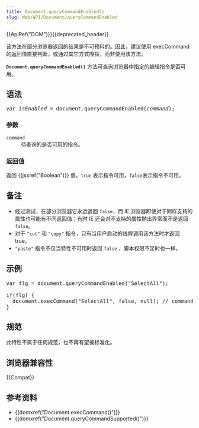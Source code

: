 ```yaml
---
title: Document.queryCommandEnabled()
slug: Web/API/Document/queryCommandEnabled
---
```

<p>{{ApiRef("DOM")}}{{deprecated_header}}</p>

<div class="note">
<p>该方法在部分浏览器返回的结果是不可预料的。因此，建议使用 execCommand 的返回值直接判断，或通过其它方式嗅探，而非使用该方法。</p></div>

<p><code><strong>Document.queryCommandEnabled()</strong></code> 方法可查询浏览器中指定的编辑指令是否可用。</p>

<h2 id="语法">语法</h2>

<pre class="syntaxbox"><var>var isEnabled</var> = document.queryCommandEnabled(<var>command</var>);
</pre>

<dl>
 <dt>
 <h3 id="参数">参数</h3>
 </dt>
 <dt><code>command</code></dt>
 <dd>待查询的是否可用的指令。</dd>
</dl>

<h3 id="返回值">返回值</h3>

<p>返回 {{jsxref("Boolean")}} 值，<code>true</code> 表示指令可用，<code>false</code>表示指令不可用。</p>

<h2 id="备注">备注</h2>

<ul>
 <li>经过测试，在部分浏览器它永远返回 <code>false</code>，而 IE 浏览器即使对于同样支持的属性也可能有不同返回值；有时 IE 还会对不支持的属性抛出异常而不是返回 <code>false</code>。</li>
 <li>对于 <code>"cut"</code> 和 <code>"copy"</code> 指令，只有当用户启动的线程调用该方法时才返回 true。</li>
 <li><code>"paste"</code> 指令不仅当特性不可用时返回 <code>false</code> ，脚本权限不足时也一样。</li>
</ul>

<h2 id="示例">示例</h2>

<pre class="brush:js">var flg = document.queryCommandEnabled("SelectAll");

if(flg) {
  document.execCommand("SelectAll", false, null); // command is enabled, run it
}
</pre>

<h2 id="规范">规范</h2>

<p>此特性不属于任何规范，也不再有望被标准化。</p>

<h2 id="浏览器兼容性">浏览器兼容性</h2>

<div>{{Compat}}</div>

<h2 id="参考资料">参考资料</h2>

<ul>
 <li>{{domxref("Document.execCommand()")}}</li>
 <li>{{domxref("Document.queryCommandSupported()")}}</li>
</ul>
